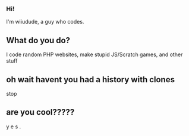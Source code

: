 ### Hi!
I'm wiiudude, a guy who codes.
## What do you do?
I code random PHP websites, make stupid JS/Scratch games, and other stuff
## oh wait havent you had a history with clones
stop
## are you cool?????
y e s .
